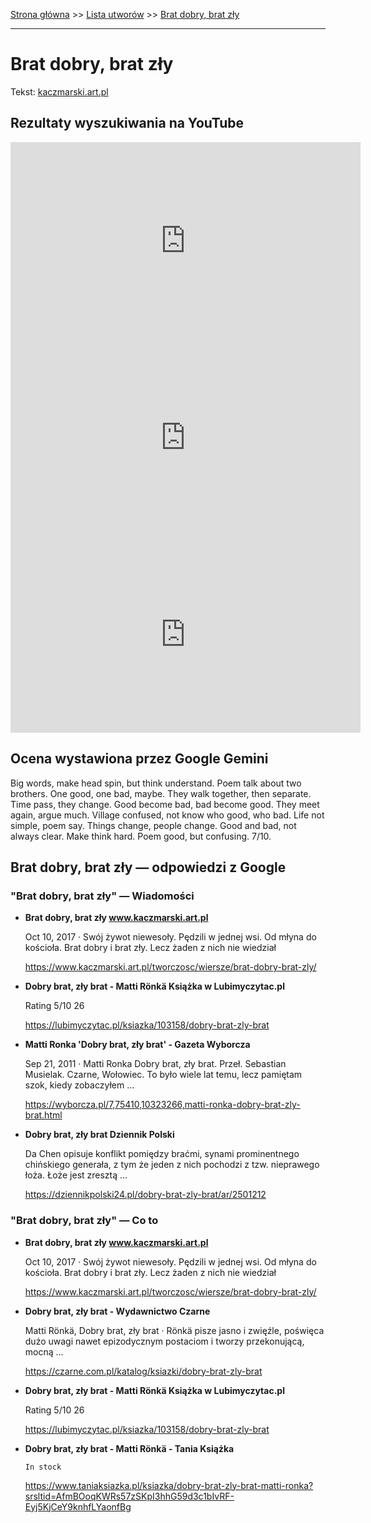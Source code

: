 [Strona główna](../index.md) >> [Lista utworów](../list.md) >> [Brat dobry, brat zły](82.md)

---

# Brat dobry, brat zły

Tekst: [kaczmarski.art.pl](https://www.kaczmarski.art.pl/tworczosc/wiersze/brat-dobry-brat-zly/)

## Rezultaty wyszukiwania na YouTube

<iframe width="560" height="315" src="https://www.youtube.com/embed/okrzEIngwTo?si=IdontcarewhotheIRSsendsImnotpayingtaxes" title="YouTube video player" frameborder="0" allow="accelerometer; autoplay; clipboard-write; encrypted-media; gyroscope; picture-in-picture; web-share" referrerpolicy="strict-origin-when-cross-origin" allowfullscreen></iframe>

<iframe width="560" height="315" src="https://www.youtube.com/embed/YiABiSPt4_M?si=IdontcarewhotheIRSsendsImnotpayingtaxes" title="YouTube video player" frameborder="0" allow="accelerometer; autoplay; clipboard-write; encrypted-media; gyroscope; picture-in-picture; web-share" referrerpolicy="strict-origin-when-cross-origin" allowfullscreen></iframe>

<iframe width="560" height="315" src="https://www.youtube.com/embed/epqkLerR-A4?si=IdontcarewhotheIRSsendsImnotpayingtaxes" title="YouTube video player" frameborder="0" allow="accelerometer; autoplay; clipboard-write; encrypted-media; gyroscope; picture-in-picture; web-share" referrerpolicy="strict-origin-when-cross-origin" allowfullscreen></iframe>

## Ocena wystawiona przez Google Gemini

Big words, make head spin, but think understand. Poem talk about two brothers. One good, one bad, maybe. They walk together, then separate. Time pass, they change. Good become bad, bad become good. They meet again, argue much. Village confused, not know who good, who bad. Life not simple, poem say. Things change, people change. Good and bad, not always clear. Make think hard. Poem good, but confusing. 7/10.


## Brat dobry, brat zły — odpowiedzi z Google

### "Brat dobry, brat zły" — Wiadomości

- **Brat dobry, brat zły www.kaczmarski.art.pl**

    Oct 10, 2017  ·  Swój żywot niewesoły. Pędzili w jednej wsi. Od młyna do kościoła. Brat dobry i brat zły. Lecz żaden z nich nie wiedział 

   <https://www.kaczmarski.art.pl/tworczosc/wiersze/brat-dobry-brat-zly/>
- **Dobry brat, zły brat - Matti Rönkä  Książka w Lubimyczytac.pl**

    Rating   5/10  26   

   <https://lubimyczytac.pl/ksiazka/103158/dobry-brat-zly-brat>
- **Matti Ronka 'Dobry brat, zły brat' - Gazeta Wyborcza**

    Sep 21, 2011  ·  Matti Ronka Dobry brat, zły brat. Przeł. Sebastian Musielak. Czarne, Wołowiec. To było wiele lat temu, lecz pamiętam szok, kiedy zobaczyłem ... 

   <https://wyborcza.pl/7,75410,10323266,matti-ronka-dobry-brat-zly-brat.html>
- **Dobry brat, zły brat  Dziennik Polski**

    Da Chen opisuje konflikt pomiędzy braćmi, synami prominentnego chińskiego generała, z tym że jeden z nich pochodzi z tzw. nieprawego łoża. Łoże jest zresztą ... 

   <https://dziennikpolski24.pl/dobry-brat-zly-brat/ar/2501212>

### "Brat dobry, brat zły" — Co to

- **Brat dobry, brat zły www.kaczmarski.art.pl**

    Oct 10, 2017  ·  Swój żywot niewesoły. Pędzili w jednej wsi. Od młyna do kościoła. Brat dobry i brat zły. Lecz żaden z nich nie wiedział 

   <https://www.kaczmarski.art.pl/tworczosc/wiersze/brat-dobry-brat-zly/>
- **Dobry brat, zły brat - Wydawnictwo Czarne**

    Matti Rönkä, Dobry brat, zły brat · Rönkä pisze jasno i zwięźle, poświęca dużo uwagi nawet epizodycznym postaciom i tworzy przekonującą, mocną ... 

   <https://czarne.com.pl/katalog/ksiazki/dobry-brat-zly-brat>
- **Dobry brat, zły brat - Matti Rönkä  Książka w Lubimyczytac.pl**

    Rating   5/10  26   

   <https://lubimyczytac.pl/ksiazka/103158/dobry-brat-zly-brat>
- **Dobry brat, zły brat - Matti Rönkä - Tania Książka**

      In stock 

   <https://www.taniaksiazka.pl/ksiazka/dobry-brat-zly-brat-matti-ronka?srsltid=AfmBOoqKWRs57zSKpI3hhG59d3c1bIvRF-Eyj5KjCeY9knhfLYaonfBg>

